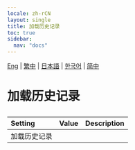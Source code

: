 ```yaml
---
locale: zh-rCN
layout: single
title: 加载历史记录
toc: true
sidebar:
  nav: "docs"
---
```

[Eng](/dancexr/menu/2025.4/chat/load_history.md) | [繁中](/tw/dancexr/menu/2025.4/chat/load_history.md) | [日本語](/jp/dancexr/menu/2025.4/chat/load_history.md) | [한국어](/kr/dancexr/menu/2025.4/chat/load_history.md) | [简中](/zh/dancexr/menu/2025.4/chat/load_history.md)
# 加载历史记录
## 
| Setting | Value | Description |
| :--- | --- | :--- |
| 加载历史记录 || 
